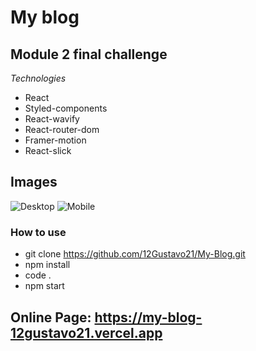 # My blog

## Module 2 final challenge

*Technologies*

+ React
+ Styled-components
+ React-wavify
+ React-router-dom
+ Framer-motion
+ React-slick

## Images

<img src="https://media.discordapp.net/attachments/1000858323026989078/1035965029247356968/unknown.png?width=807&height=454" alt="Desktop"/>
<img src="https://media.discordapp.net/attachments/1000858323026989078/1035965787191648286/IMG_20221029_141744.jpg?width=218&height=454" alt="Mobile"/>

### How to use
 
 - git clone https://github.com/12Gustavo21/My-Blog.git
 - npm install
 - code .
 - npm start
 
 ## Online Page: https://my-blog-12gustavo21.vercel.app
